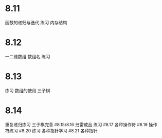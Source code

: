 # 8.11
函数的递归与迭代
  练习
内存结构
# 8.12
一二维数组
数组名
练习
# 8.13
练习
数组的使用
三子棋
# 8.14
重复递归练习
三子棋完善
#8.15/8.16
扫雷成品
练习
#8.17
各种操作符
#8.19
操作符练习
#8.20
练习
各种指针学习
#8.21
各种指针
